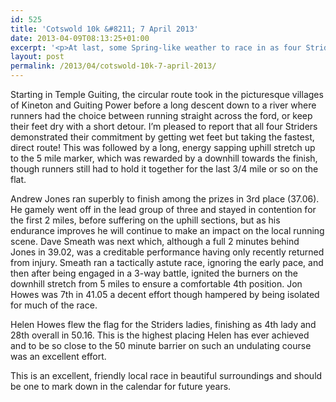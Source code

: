 ```yaml
---
id: 525
title: 'Cotswold 10k &#8211; 7 April 2013'
date: 2013-04-09T08:13:25+01:00
excerpt: '<p>At last, some Spring-like weather to race in as four Striders enjoyed success in calm, sunny conditions on this scenic but hilly course in the Cotswolds.</p>'
layout: post
permalink: /2013/04/cotswold-10k-7-april-2013/
---
```

Starting in Temple Guiting, the circular route took in the picturesque villages of Kineton and Guiting Power before a long descent down to a river where runners had the choice between running straight across the ford, or keep their feet dry with a short detour. I&#8217;m pleased to report that all four Striders demonstrated their commitment by getting wet feet but taking the fastest, direct route! This was followed by a long, energy sapping uphill stretch up to the 5 mile marker, which was rewarded by a downhill towards the finish, though runners still had to hold it together for the last 3/4 mile or so on the flat.

Andrew Jones ran superbly to finish among the prizes in 3rd place (37.06). He gamely went off in the lead group of three and stayed in contention for the first 2 miles, before suffering on the uphill sections, but as his endurance improves he will continue to make an impact on the local running scene. Dave Smeath was next which, although a full 2 minutes behind Jones in 39.02, was a creditable performance having only recently returned from injury. Smeath ran a tactically astute race, ignoring the early pace, and then after being engaged in a 3-way battle, ignited the burners on the downhill stretch from 5 miles to ensure a comfortable 4th position. Jon Howes was 7th in 41.05 a decent effort though hampered by being isolated for much of the race.

Helen Howes flew the flag for the Striders ladies, finishing as 4th lady and 28th overall in 50.16. This is the highest placing Helen has ever achieved and to be so close to the 50 minute barrier on such an undulating course was an excellent effort.

This is an excellent, friendly local race in beautiful surroundings and should be one to mark down in the calendar for future years.
